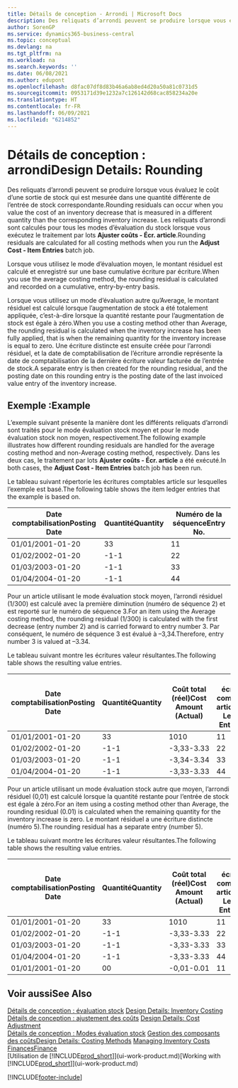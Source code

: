 ```yaml
---
title: Détails de conception - Arrondi | Microsoft Docs
description: Des reliquats d’arrondi peuvent se produire lorsque vous évaluez le coût d’une sortie de stock qui est mesurée dans une quantité différente de l’entrée de stock correspondante. Les reliquats d’arrondi sont calculés pour tous les modes d’évaluation du stock lorsque vous exécutez le traitement par lots **Ajuster coûts - Écr. article**.
author: SorenGP
ms.service: dynamics365-business-central
ms.topic: conceptual
ms.devlang: na
ms.tgt_pltfrm: na
ms.workload: na
ms.search.keywords: ''
ms.date: 06/08/2021
ms.author: edupont
ms.openlocfilehash: d8fac07df8d83b46a6ab8ed4d20a50a81c0731d5
ms.sourcegitcommit: 0953171d39e1232a7c126142d68cac858234a20e
ms.translationtype: HT
ms.contentlocale: fr-FR
ms.lasthandoff: 06/09/2021
ms.locfileid: "6214852"
---
```

# <a name="design-details-rounding"></a><span data-ttu-id="b7774-104">Détails de conception : arrondi</span><span class="sxs-lookup"><span data-stu-id="b7774-104">Design Details: Rounding</span></span>
<span data-ttu-id="b7774-105">Des reliquats d’arrondi peuvent se produire lorsque vous évaluez le coût d’une sortie de stock qui est mesurée dans une quantité différente de l’entrée de stock correspondante.</span><span class="sxs-lookup"><span data-stu-id="b7774-105">Rounding residuals can occur when you value the cost of an inventory decrease that is measured in a different quantity than the corresponding inventory increase.</span></span> <span data-ttu-id="b7774-106">Les reliquats d’arrondi sont calculés pour tous les modes d’évaluation du stock lorsque vous exécutez le traitement par lots **Ajuster coûts - Écr. article**.</span><span class="sxs-lookup"><span data-stu-id="b7774-106">Rounding residuals are calculated for all costing methods when you run the **Adjust Cost - Item Entries** batch job.</span></span>  

 <span data-ttu-id="b7774-107">Lorsque vous utilisez le mode d’évaluation moyen, le montant résiduel est calculé et enregistré sur une base cumulative écriture par écriture.</span><span class="sxs-lookup"><span data-stu-id="b7774-107">When you use the average costing method, the rounding residual is calculated and recorded on a cumulative, entry-by-entry basis.</span></span>  

 <span data-ttu-id="b7774-108">Lorsque vous utilisez un mode d’évaluation autre qu’Average, le montant résiduel est calculé lorsque l’augmentation de stock a été totalement appliquée, c’est-à-dire lorsque la quantité restante pour l’augmentation de stock est égale à zéro.</span><span class="sxs-lookup"><span data-stu-id="b7774-108">When you use a costing method other than Average, the rounding residual is calculated when the inventory increase has been fully applied, that is when the remaining quantity for the inventory increase is equal to zero.</span></span> <span data-ttu-id="b7774-109">Une écriture distincte est ensuite créée pour l’arrondi résiduel, et la date de comptabilisation de l’écriture arrondie représente la date de comptabilisation de la dernière écriture valeur facturée de l’entrée de stock.</span><span class="sxs-lookup"><span data-stu-id="b7774-109">A separate entry is then created for the rounding residual, and the posting date on this rounding entry is the posting date of the last invoiced value entry of the inventory increase.</span></span>  

## <a name="example"></a><span data-ttu-id="b7774-110">Exemple :</span><span class="sxs-lookup"><span data-stu-id="b7774-110">Example</span></span>  
 <span data-ttu-id="b7774-111">L’exemple suivant présente la manière dont les différents reliquats d’arrondi sont traités pour le mode évaluation stock moyen et pour le mode évaluation stock non moyen, respectivement.</span><span class="sxs-lookup"><span data-stu-id="b7774-111">The following example illustrates how different rounding residuals are handled for the average costing method and non-Average costing method, respectively.</span></span> <span data-ttu-id="b7774-112">Dans les deux cas, le traitement par lots **Ajuster coûts - Écr. article** a été exécuté.</span><span class="sxs-lookup"><span data-stu-id="b7774-112">In both cases, the **Adjust Cost - Item Entries** batch job has been run.</span></span>  

 <span data-ttu-id="b7774-113">Le tableau suivant répertorie les écritures comptables article sur lesquelles l’exemple est basé.</span><span class="sxs-lookup"><span data-stu-id="b7774-113">The following table shows the item ledger entries that the example is based on.</span></span>  

|<span data-ttu-id="b7774-114">Date comptabilisation</span><span class="sxs-lookup"><span data-stu-id="b7774-114">Posting Date</span></span>|<span data-ttu-id="b7774-115">Quantité</span><span class="sxs-lookup"><span data-stu-id="b7774-115">Quantity</span></span>|<span data-ttu-id="b7774-116">Numéro de la séquence</span><span class="sxs-lookup"><span data-stu-id="b7774-116">Entry No.</span></span>|  
|------------------|--------------|---------------|  
|<span data-ttu-id="b7774-117">01/01/20</span><span class="sxs-lookup"><span data-stu-id="b7774-117">01-01-20</span></span>|<span data-ttu-id="b7774-118">3</span><span class="sxs-lookup"><span data-stu-id="b7774-118">3</span></span>|<span data-ttu-id="b7774-119">1</span><span class="sxs-lookup"><span data-stu-id="b7774-119">1</span></span>|  
|<span data-ttu-id="b7774-120">01/02/20</span><span class="sxs-lookup"><span data-stu-id="b7774-120">02-01-20</span></span>|<span data-ttu-id="b7774-121">-1</span><span class="sxs-lookup"><span data-stu-id="b7774-121">-1</span></span>|<span data-ttu-id="b7774-122">2</span><span class="sxs-lookup"><span data-stu-id="b7774-122">2</span></span>|  
|<span data-ttu-id="b7774-123">01/03/20</span><span class="sxs-lookup"><span data-stu-id="b7774-123">03-01-20</span></span>|<span data-ttu-id="b7774-124">-1</span><span class="sxs-lookup"><span data-stu-id="b7774-124">-1</span></span>|<span data-ttu-id="b7774-125">3</span><span class="sxs-lookup"><span data-stu-id="b7774-125">3</span></span>|  
|<span data-ttu-id="b7774-126">01/04/20</span><span class="sxs-lookup"><span data-stu-id="b7774-126">04-01-20</span></span>|<span data-ttu-id="b7774-127">-1</span><span class="sxs-lookup"><span data-stu-id="b7774-127">-1</span></span>|<span data-ttu-id="b7774-128">4</span><span class="sxs-lookup"><span data-stu-id="b7774-128">4</span></span>|  

 <span data-ttu-id="b7774-129">Pour un article utilisant le mode évaluation stock moyen, l’arrondi résiduel (1/300) est calculé avec la première diminution (numéro de séquence 2) et est reporté sur le numéro de séquence 3.</span><span class="sxs-lookup"><span data-stu-id="b7774-129">For an item using the Average costing method, the rounding residual (1/300) is calculated with the first decrease (entry number 2) and is carried forward to entry number 3.</span></span> <span data-ttu-id="b7774-130">Par conséquent, le numéro de séquence 3 est évalué à –3,34.</span><span class="sxs-lookup"><span data-stu-id="b7774-130">Therefore, entry number 3 is valued at –3.34.</span></span>  

 <span data-ttu-id="b7774-131">Le tableau suivant montre les écritures valeur résultantes.</span><span class="sxs-lookup"><span data-stu-id="b7774-131">The following table shows the resulting value entries.</span></span>  

|<span data-ttu-id="b7774-132">Date comptabilisation</span><span class="sxs-lookup"><span data-stu-id="b7774-132">Posting Date</span></span>|<span data-ttu-id="b7774-133">Quantité</span><span class="sxs-lookup"><span data-stu-id="b7774-133">Quantity</span></span>|<span data-ttu-id="b7774-134">Coût total (réel)</span><span class="sxs-lookup"><span data-stu-id="b7774-134">Cost Amount (Actual)</span></span>|<span data-ttu-id="b7774-135">N° écriture comptable article</span><span class="sxs-lookup"><span data-stu-id="b7774-135">Item Ledger Entry No.</span></span>|<span data-ttu-id="b7774-136">Numéro de la séquence</span><span class="sxs-lookup"><span data-stu-id="b7774-136">Entry No.</span></span>|  
|------------------|--------------|----------------------------|---------------------------|---------------|  
|<span data-ttu-id="b7774-137">01/01/20</span><span class="sxs-lookup"><span data-stu-id="b7774-137">01-01-20</span></span>|<span data-ttu-id="b7774-138">3</span><span class="sxs-lookup"><span data-stu-id="b7774-138">3</span></span>|<span data-ttu-id="b7774-139">10</span><span class="sxs-lookup"><span data-stu-id="b7774-139">10</span></span>|<span data-ttu-id="b7774-140">1</span><span class="sxs-lookup"><span data-stu-id="b7774-140">1</span></span>|<span data-ttu-id="b7774-141">1</span><span class="sxs-lookup"><span data-stu-id="b7774-141">1</span></span>|  
|<span data-ttu-id="b7774-142">01/02/20</span><span class="sxs-lookup"><span data-stu-id="b7774-142">02-01-20</span></span>|<span data-ttu-id="b7774-143">-1</span><span class="sxs-lookup"><span data-stu-id="b7774-143">-1</span></span>|<span data-ttu-id="b7774-144">-3,33</span><span class="sxs-lookup"><span data-stu-id="b7774-144">-3.33</span></span>|<span data-ttu-id="b7774-145">2</span><span class="sxs-lookup"><span data-stu-id="b7774-145">2</span></span>|<span data-ttu-id="b7774-146">2</span><span class="sxs-lookup"><span data-stu-id="b7774-146">2</span></span>|  
|<span data-ttu-id="b7774-147">01/03/20</span><span class="sxs-lookup"><span data-stu-id="b7774-147">03-01-20</span></span>|<span data-ttu-id="b7774-148">-1</span><span class="sxs-lookup"><span data-stu-id="b7774-148">-1</span></span>|<span data-ttu-id="b7774-149">-3,34</span><span class="sxs-lookup"><span data-stu-id="b7774-149">-3.34</span></span>|<span data-ttu-id="b7774-150">3</span><span class="sxs-lookup"><span data-stu-id="b7774-150">3</span></span>|<span data-ttu-id="b7774-151">3</span><span class="sxs-lookup"><span data-stu-id="b7774-151">3</span></span>|  
|<span data-ttu-id="b7774-152">01/04/20</span><span class="sxs-lookup"><span data-stu-id="b7774-152">04-01-20</span></span>|<span data-ttu-id="b7774-153">-1</span><span class="sxs-lookup"><span data-stu-id="b7774-153">-1</span></span>|<span data-ttu-id="b7774-154">-3,33</span><span class="sxs-lookup"><span data-stu-id="b7774-154">-3.33</span></span>|<span data-ttu-id="b7774-155">4</span><span class="sxs-lookup"><span data-stu-id="b7774-155">4</span></span>|<span data-ttu-id="b7774-156">4</span><span class="sxs-lookup"><span data-stu-id="b7774-156">4</span></span>|  

 <span data-ttu-id="b7774-157">Pour un article utilisant un mode évaluation stock autre que moyen, l’arrondi résiduel (0,01) est calculé lorsque la quantité restante pour l’entrée de stock est égale à zéro.</span><span class="sxs-lookup"><span data-stu-id="b7774-157">For an item using a costing method other than Average, the rounding residual (0.01) is calculated when the remaining quantity for the inventory increase is zero.</span></span> <span data-ttu-id="b7774-158">Le montant résiduel a une écriture distincte (numéro 5).</span><span class="sxs-lookup"><span data-stu-id="b7774-158">The rounding residual has a separate entry (number 5).</span></span>  

 <span data-ttu-id="b7774-159">Le tableau suivant montre les écritures valeur résultantes.</span><span class="sxs-lookup"><span data-stu-id="b7774-159">The following table shows the resulting value entries.</span></span>  

|<span data-ttu-id="b7774-160">Date comptabilisation</span><span class="sxs-lookup"><span data-stu-id="b7774-160">Posting Date</span></span>|<span data-ttu-id="b7774-161">Quantité</span><span class="sxs-lookup"><span data-stu-id="b7774-161">Quantity</span></span>|<span data-ttu-id="b7774-162">Coût total (réel)</span><span class="sxs-lookup"><span data-stu-id="b7774-162">Cost Amount (Actual)</span></span>|<span data-ttu-id="b7774-163">N° écriture comptable article</span><span class="sxs-lookup"><span data-stu-id="b7774-163">Item Ledger Entry No.</span></span>|<span data-ttu-id="b7774-164">Numéro de la séquence</span><span class="sxs-lookup"><span data-stu-id="b7774-164">Entry No.</span></span>|  
|------------------|--------------|----------------------------|---------------------------|---------------|  
|<span data-ttu-id="b7774-165">01/01/20</span><span class="sxs-lookup"><span data-stu-id="b7774-165">01-01-20</span></span>|<span data-ttu-id="b7774-166">3</span><span class="sxs-lookup"><span data-stu-id="b7774-166">3</span></span>|<span data-ttu-id="b7774-167">10</span><span class="sxs-lookup"><span data-stu-id="b7774-167">10</span></span>|<span data-ttu-id="b7774-168">1</span><span class="sxs-lookup"><span data-stu-id="b7774-168">1</span></span>|<span data-ttu-id="b7774-169">1</span><span class="sxs-lookup"><span data-stu-id="b7774-169">1</span></span>|  
|<span data-ttu-id="b7774-170">01/02/20</span><span class="sxs-lookup"><span data-stu-id="b7774-170">02-01-20</span></span>|<span data-ttu-id="b7774-171">-1</span><span class="sxs-lookup"><span data-stu-id="b7774-171">-1</span></span>|<span data-ttu-id="b7774-172">-3,33</span><span class="sxs-lookup"><span data-stu-id="b7774-172">-3.33</span></span>|<span data-ttu-id="b7774-173">2</span><span class="sxs-lookup"><span data-stu-id="b7774-173">2</span></span>|<span data-ttu-id="b7774-174">2</span><span class="sxs-lookup"><span data-stu-id="b7774-174">2</span></span>|  
|<span data-ttu-id="b7774-175">01/03/20</span><span class="sxs-lookup"><span data-stu-id="b7774-175">03-01-20</span></span>|<span data-ttu-id="b7774-176">-1</span><span class="sxs-lookup"><span data-stu-id="b7774-176">-1</span></span>|<span data-ttu-id="b7774-177">-3,33</span><span class="sxs-lookup"><span data-stu-id="b7774-177">-3.33</span></span>|<span data-ttu-id="b7774-178">3</span><span class="sxs-lookup"><span data-stu-id="b7774-178">3</span></span>|<span data-ttu-id="b7774-179">3</span><span class="sxs-lookup"><span data-stu-id="b7774-179">3</span></span>|  
|<span data-ttu-id="b7774-180">01/04/20</span><span class="sxs-lookup"><span data-stu-id="b7774-180">04-01-20</span></span>|<span data-ttu-id="b7774-181">-1</span><span class="sxs-lookup"><span data-stu-id="b7774-181">-1</span></span>|<span data-ttu-id="b7774-182">-3,33</span><span class="sxs-lookup"><span data-stu-id="b7774-182">-3.33</span></span>|<span data-ttu-id="b7774-183">4</span><span class="sxs-lookup"><span data-stu-id="b7774-183">4</span></span>|<span data-ttu-id="b7774-184">4</span><span class="sxs-lookup"><span data-stu-id="b7774-184">4</span></span>|  
|<span data-ttu-id="b7774-185">01/01/20</span><span class="sxs-lookup"><span data-stu-id="b7774-185">01-01-20</span></span>|<span data-ttu-id="b7774-186">0</span><span class="sxs-lookup"><span data-stu-id="b7774-186">0</span></span>|<span data-ttu-id="b7774-187">-0,01</span><span class="sxs-lookup"><span data-stu-id="b7774-187">-0.01</span></span>|<span data-ttu-id="b7774-188">1</span><span class="sxs-lookup"><span data-stu-id="b7774-188">1</span></span>|<span data-ttu-id="b7774-189">5</span><span class="sxs-lookup"><span data-stu-id="b7774-189">5</span></span>|  

## <a name="see-also"></a><span data-ttu-id="b7774-190">Voir aussi</span><span class="sxs-lookup"><span data-stu-id="b7774-190">See Also</span></span>  
 <span data-ttu-id="b7774-191">[Détails de conception : évaluation stock](design-details-inventory-costing.md) </span><span class="sxs-lookup"><span data-stu-id="b7774-191">[Design Details: Inventory Costing](design-details-inventory-costing.md) </span></span>  
 <span data-ttu-id="b7774-192">[Détails de conception : ajustement des coûts](design-details-cost-adjustment.md) </span><span class="sxs-lookup"><span data-stu-id="b7774-192">[Design Details: Cost Adjustment](design-details-cost-adjustment.md) </span></span>  
 <span data-ttu-id="b7774-193">[Détails de conception : Modes évaluation stock](design-details-costing-methods.md) [Gestion des composants des coûts](finance-manage-inventory-costs.md)</span><span class="sxs-lookup"><span data-stu-id="b7774-193">[Design Details: Costing Methods](design-details-costing-methods.md) [Managing Inventory Costs](finance-manage-inventory-costs.md)</span></span>  
 [<span data-ttu-id="b7774-194">Finances</span><span class="sxs-lookup"><span data-stu-id="b7774-194">Finance</span></span>](finance.md)  
 <span data-ttu-id="b7774-195">[Utilisation de [!INCLUDE[prod_short](includes/prod_short.md)]](ui-work-product.md)</span><span class="sxs-lookup"><span data-stu-id="b7774-195">[Working with [!INCLUDE[prod_short](includes/prod_short.md)]](ui-work-product.md)</span></span>


[!INCLUDE[footer-include](includes/footer-banner.md)]